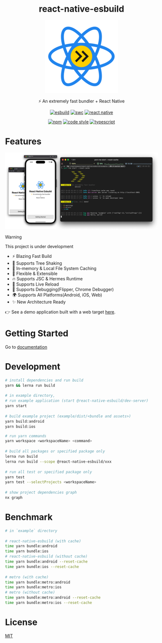 <div align="center">

  # react-native-esbuild

  <img alt="logo" src="./logo.png" width="240">

  ⚡️ An extremely fast bundler + React Native

  [![esbuild](https://img.shields.io/badge/esbuild-ffcf00?logo=esbuild&logoColor=black&style=flat-square)](https://esbuild.github.io)
  [![swc](https://img.shields.io/badge/swc-e47700?logo=swc&logoColor=white&style=flat-square)](https://swc.rs)
  [![react native](https://img.shields.io/badge/react--native-61dafb?logo=react&logoColor=white&style=flat-square)](https://reactnative.dev)

  [![npm](https://img.shields.io/npm/v/@react-native-esbuild/core?color=000000&style=flat-square)](https://www.npmjs.com/settings/react-native-esbuild/packages)
  [![code style](https://img.shields.io/badge/vercel%20code--style-000000?logo=vercel&logoColor=white&style=flat-square)](https://github.com/vercel/style-guide)
  [![typescript](https://img.shields.io/badge/typescript-3178c6?logo=typescript&logoColor=white&style=flat-square)](https://www.typescriptlang.org)

</div>

# Features

![banner](./main.png)

> [!WARNING]
> This project is under development

- ⚡️ Blazing Fast Build
- 🌳 Supports Tree Shaking
- 💾 In-memory & Local File System Caching
- 🎨 Flexible & Extensible
- 🔥 Supports JSC & Hermes Runtime
- 🔄 Supports Live Reload
- 🐛 Supports Debugging(Flipper, Chrome Debugger)
- 🌍 Supports All Platforms(Android, iOS, Web)
- ✨ New Architecture Ready

👉 See a demo application built with a web target [here](https://rne-web-demo.vercel.app).

# Getting Started

Go to [documentation](https://react-native-esbuild.vercel.app)

# Development

```bash
# install dependencies and run build
yarn && lerna run build

# in example directory,
# run example application (start @react-native-esbuild/dev-server)
yarn start

# build example project (example/dist/<bundle and assets>)
yarn build:android
yarn build:ios
```

```bash
# run yarn commands
yarn workspace <workspaceName> <command>

# build all packages or specified package only
lerna run build
lerna run build --scope @react-native-esbuild/xxx

# run all test or specified package only
yarn test
yarn test --selectProjects <workspaceName>

# show project dependencies graph
nx graph
```

# Benchmark

```bash
# in `example` directory

# react-native-esbuild (with cache)
time yarn bundle:android
time yarn bundle:ios
# react-native-esbuild (without cache)
time yarn bundle:android --reset-cache
time yarn bundle:ios --reset-cache

# metro (with cache)
time yarn bundle:metro:android
time yarn bundle:metro:ios
# metro (without cache)
time yarn bundle:metro:android --reset-cache
time yarn bundle:metro:ios --reset-cache
```

# License

[MIT](./LICENSE)

